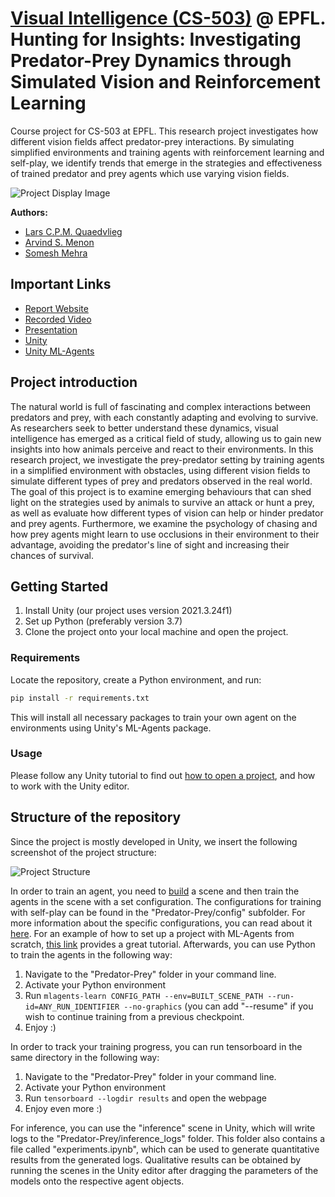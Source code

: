 # [Visual Intelligence (CS-503)](https://vilab.epfl.ch/) @ EPFL. Hunting for Insights: Investigating Predator-Prey Dynamics through Simulated Vision and Reinforcement Learning

Course project for CS-503 at EPFL. This research project investigates how different vision fields affect predator-prey interactions. By simulating 
simplified environments and training agents with reinforcement learning and self-play, we identify trends that emerge in the strategies and effectiveness
of trained predator and prey agents which use varying vision fields. 

![Project Display Image](https://imgtr.ee/images/2023/06/01/S2FLI.png)

**Authors:** 
- [Lars C.P.M. Quaedvlieg](https://lars-quaedvlieg.github.io/)
- [Arvind S. Menon](https://arvind6599.github.io/)
- [Somesh Mehra](https://vilab.epfl.ch/#prospective)

## Important Links

- [Report Website](https://arvind6599.github.io/PredatorPreyWebsite/) 
- [Recorded Video](https://www.youtube.com/watch?v=K0tJrpMla-o)
- [Presentation](https://docs.google.com/presentation/d/1PcIU6uHoWMkugl5NohnZsoXTvl1WS9NC8TRfWVWeUQM/)
- [Unity](https://unity.com/download)
- [Unity ML-Agents](https://github.com/Unity-Technologies/ml-agents)

## Project introduction

The natural world is full of fascinating and complex interactions between predators and prey, with each constantly adapting and evolving to survive. 
As researchers seek to better understand these dynamics, visual intelligence has emerged as a critical field of study, allowing us to gain 
new insights into how animals perceive and react to their environments. In this research project, we investigate the prey-predator setting by 
training agents in a simplified environment with obstacles, using different vision fields to simulate different types of prey and predators observed 
in the real world. The goal of this project is to examine emerging behaviours that can shed light on the strategies used by animals to survive 
an attack or hunt a prey, as well as evaluate how different types of vision can help or hinder predator and prey agents. Furthermore, we examine 
the psychology of chasing and how prey agents might learn to use occlusions in their environment to their advantage, avoiding the predator's line of 
sight and increasing their chances of survival.

## Getting Started

1) Install Unity (our project uses version 2021.3.24f1)
2) Set up Python (preferably version 3.7)
3) Clone the project onto your local machine and open the project.

### Requirements

Locate the repository, create a Python environment, and run:
  ```sh
  pip install -r requirements.txt
  ```

This will install all necessary packages to train your own agent on the environments using Unity's ML-Agents package.

### Usage

Please follow any Unity tutorial to find out [how to open a project](https://support.unity.com/hc/en-us/articles/4402520287124-How-do-I-add-a-project-saved-on-my-computer-into-the-Unity-Hub-),
and how to work with the Unity editor.

## Structure of the repository

Since the project is mostly developed in Unity, we insert the following screenshot of the project structure:

![Project Structure](https://imgtr.ee/images/2023/06/01/SwQXB.png)

In order to train an agent, you need to [build](https://docs.unity3d.com/Manual/BuildSettings.html) a scene and then train the agents in the scene with a set
configuration. The configurations for training with self-play can be found in the "Predator-Prey/config" subfolder. For more information about the specific
configurations, you can read about it [here](https://unity-technologies.github.io/ml-agents/Training-Configuration-File/). For an example of how to set up a project with ML-Agents from scratch,
[this link](https://unity-technologies.github.io/ml-agents/Getting-Started/) provides a great tutorial. Afterwards, you can use Python to train the agents in the following way:

1) Navigate to the "Predator-Prey" folder in your command line.
2) Activate your Python environment
3) Run ```mlagents-learn CONFIG_PATH --env=BUILT_SCENE_PATH --run-id=ANY_RUN_IDENTIFIER --no-graphics``` (you can add "--resume" if you wish to continue training from a previous checkpoint.
4) Enjoy :)

In order to track your training progress, you can run tensorboard in the same directory in the following way:

1) Navigate to the "Predator-Prey" folder in your command line.
2) Activate your Python environment
3) Run ```tensorboard --logdir results``` and open the webpage
4) Enjoy even more :)

For inference, you can use the "inference" scene in Unity, which will write logs to the "Predator-Prey/inference_logs" folder. This folder also contains a file called
"experiments.ipynb", which can be used to generate quantitative results from the generated logs. Qualitative results can be obtained by running the scenes in the Unity editor after
dragging the parameters of the models onto the respective agent objects.
